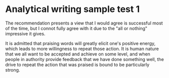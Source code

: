 # Analytical writing sample test 1

The recommendation presents a view that I would agree is successful most of the time, but I connot fully agree with it due to the "all or nothing" impressive it gives.

It is admitted that praising words will greatly elicit one's positive energy, which leads to more willingness to repeat those action. It is human nature that we all want to be accepted and achieve on some level, and when people in authority provide feedback that we have done something well, the drive to repeat the action that was praised is bound to be particularly strong.
